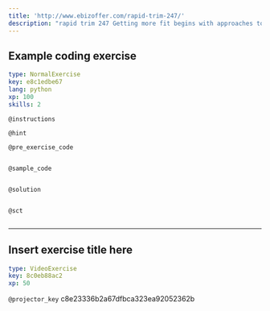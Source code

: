 ```yaml
---
title: 'http://www.ebizoffer.com/rapid-trim-247/'
description: "rapid trim 247 Getting more fit begins with approaches to accelerate strategy. You need to speed upward through eating the right, solid sustenances - and working out. You wish to get more fit without cleansing, starvation. Starving yourself just makes a moderate and furthermore possible missteps. \nORDER NOW@ >> http://www.ebizoffer.com/rapid-trim-247/\nEXTRA INFO.\nhttps://www.facebook.com/Rapid-trim-247-189699111948569/\nhttps://sites.google.com/view/rapid-trim-247-review/\nhttps://youtu.be/t37Bjtog6x4\n"
---
```


## Example coding exercise

```yaml
type: NormalExercise
key: e8c1edbe67
lang: python
xp: 100
skills: 2
```



`@instructions`


`@hint`


`@pre_exercise_code`
```{python}

```

`@sample_code`
```{python}

```

`@solution`
```{python}

```

`@sct`
```{python}

```

---

## Insert exercise title here

```yaml
type: VideoExercise
key: 8c0eb88ac2
xp: 50
```

`@projector_key`
c8e23336b2a67dfbca323ea92052362b
